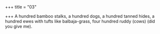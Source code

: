 +++
title = "03"

+++
A hundred bamboo stalks, a hundred dogs, a hundred tanned hides, a hundred ewes with tufts like balbaja-grass, four hundred ruddy (cows)  (did you give me).  